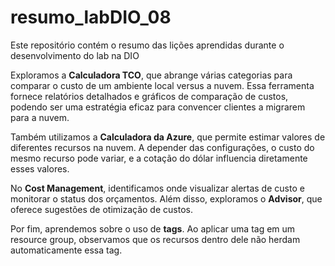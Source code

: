 # resumo_labDIO_08
Este repositório contém o resumo das lições aprendidas durante o desenvolvimento do lab na DIO

Exploramos a **Calculadora TCO**, que abrange várias categorias para comparar o custo de um ambiente local versus a nuvem. Essa ferramenta fornece relatórios detalhados e gráficos de comparação de custos, podendo ser uma estratégia eficaz para convencer clientes a migrarem para a nuvem.

Também utilizamos a **Calculadora da Azure**, que permite estimar valores de diferentes recursos na nuvem. A depender das configurações, o custo do mesmo recurso pode variar, e a cotação do dólar influencia diretamente esses valores.

No **Cost Management**, identificamos onde visualizar alertas de custo e monitorar o status dos orçamentos. Além disso, exploramos o **Advisor**, que oferece sugestões de otimização de custos.

Por fim, aprendemos sobre o uso de **tags**. Ao aplicar uma tag em um resource group, observamos que os recursos dentro dele não herdam automaticamente essa tag.
